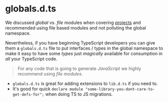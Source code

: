 # globals.d.ts

We discussed *global* vs. *file* modules when covering [projects](./modules.md) and recommended using file based modules and not polluting the global namespace.

Nevertheless, if you have beginning TypeScript developers you can give them a `globals.d.ts` file to put interfaces / types in the global namespace to make it easy to have some *types* just *magically* available for consumption in *all* your TypeScript code.

> For any code that is going to generate *JavaScript* we highly recommend using *file modules*.

* `globals.d.ts` is great for adding extensions to `lib.d.ts` if you need to.
* It's good for quick `declare module "some-library-you-dont-care-to-get-defs-for";` when doing TS to JS migrations.
